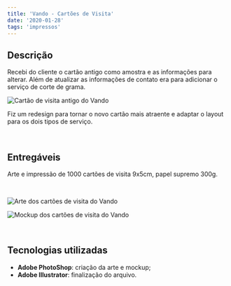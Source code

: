 ```yaml
---
title: 'Vando - Cartões de Visita'
date: '2020-01-28'
tags: 'impressos'
---
```

## Descrição

Recebi do cliente o cartão antigo como amostra e as informações para alterar. Além de atualizar as informações de contato era para adicionar o serviço de corte de grama.

<img class="img-thumbnail rounded mx-auto d-block" src="/images/jobs_images/vando-cartoes-de-visita_1.jpg" alt="Cartão de visita antigo do Vando"></img>

Fiz um redesign para tornar o novo cartão mais atraente e adaptar o layout para os dois tipos de serviço.

<br/>

## Entregáveis
Arte e impressão de 1000 cartões de visita 9x5cm, papel supremo 300g.

<br/>

<img class="img-thumbnail rounded mx-auto d-block" src="/images/jobs_images/vando-cartoes-de-visita_3.jpg" alt="Arte dos cartões de visita do Vando"></img>

<img class="img-thumbnail rounded mx-auto d-block" src="/images/jobs_images/vando-cartoes-de-visita_2.jpg" alt="Mockup dos cartões de visita do Vando"></img>

<br/>

## Tecnologias utilizadas
- __Adobe PhotoShop__: criação da arte e mockup;
- **Adobe Illustrator**: finalização do arquivo.
